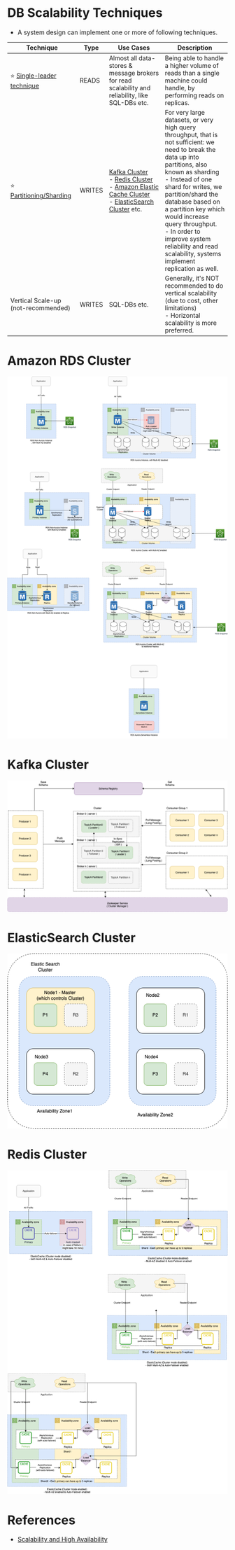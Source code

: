 # DB Scalability Techniques
- A system design can implement one or more of following techniques.

| Technique                                                                            | Type   | Use Cases                                                                                                                                                                                                                                                                                                                               | Description                                                                                                                                                                                                                                                                                                                                                                                           |
|--------------------------------------------------------------------------------------|--------|-----------------------------------------------------------------------------------------------------------------------------------------------------------------------------------------------------------------------------------------------------------------------------------------------------------------------------------------|-------------------------------------------------------------------------------------------------------------------------------------------------------------------------------------------------------------------------------------------------------------------------------------------------------------------------------------------------------------------------------------------------------|
| :star: [Single-leader technique](Consistency&Replication/SingleLeaderReplication.md) | READS  | Almost all data-stores & message brokers for read scalability and reliability, like SQL-DBs etc.                                                                                                                                                                                                                                        | Being able to handle a higher volume of reads than a single machine could handle, by performing reads on replicas.                                                                                                                                                                                                                                                                                    |
| :star: [Partitioning/Sharding](PartioningSharding.md)                                | WRITES | [Kafka Cluster](../../4_MessageBrokers/Kafka/Readme.md)<br/>- [Redis Cluster](../In-Memory-DB/Redis/RedisCluster.md)<br/>- [Amazon Elastic Cache Cluster](../../../2_AWSComponents/6_DatabaseServices/AmazonElasticCache/ClusterMode.md)<br/>- [ElasticSearch Cluster](../Search-Databases/ElasticSearch/ElasticSearchCluster.md) etc. | For very large datasets, or very high query throughput, that is not sufficient: we need to break the data up into partitions, also known as sharding<br/>- Instead of one shard for writes, we partition/shard the database based on a partition key which would increase query throughput.<br/>- In order to improve system reliability and read scalability, systems implement replication as well. |
| Vertical Scale-up (not-recommended)                                                  | WRITES | SQL-DBs etc.                                                                                                                                                                                                                                                                                                                            | Generally, it's NOT recommended to do vertical scalability (due to cost, other limitations) <br/>- Horizontal scalability is more preferred.                                                                                                                                                                                                                                                          |

# Amazon RDS Cluster

![](../../../2_AWSComponents/6_DatabaseServices/AmazonRDS/assets/Multi-AZ/RDS-Multi-AZ-Replica.drawio.png)

# Kafka Cluster

![](../../4_MessageBrokers/assests/Kafka-Architecture.drawio.png)

# ElasticSearch Cluster

![](../Search-Databases/ElasticSearch/assests/ElasticSearch-Cluster.png)

# Redis Cluster

![](../../../2_AWSComponents/6_DatabaseServices/AmazonElasticCache/assets/ElasticCache-Multi-AZ.drawio.png)

# References
- [Scalability and High Availability](https://dzone.com/refcardz/scalability)